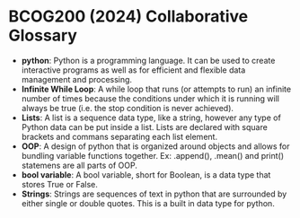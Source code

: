 # BCOG200 (2024) Collaborative Glossary

- **python**: Python is a programming language. It can be used to create interactive programs as well as for efficient and flexible data management and processing.
- **Infinite While Loop**: A while loop that runs (or attempts to run) an infinite number of times because the conditions under which it is running will always be true (i.e. the stop condition is never achieved). 
- **Lists**: A list is a sequence data type, like a string, however any type of Python data can be put inside a list. Lists are declared with square brackets and commans separating each list element. 
- **OOP**: A design of python that is organized around objects and allows for bundling variable functions together. Ex: .append(), .mean() and print() statemens are all parts of OOP.
- **bool variable**: A bool variable, short for Boolean, is a data type that stores True or False.
- **Strings**: Strings are sequences of text in python that are surrounded by either single or double quotes. This is a built in data type for python. 


